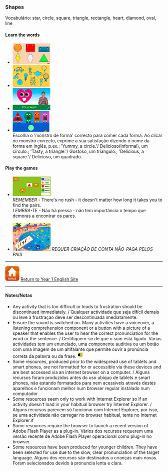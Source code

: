 ### Shapes

Vocabulário: star, circle, square, triangle, rectangle, heart, diamond, oval, line  

#### Learn the words  
* [![shso1](/images/shso1.PNG)](https://www.youtube.com/watch?v=6T6tnpxxEWg)
* [![shso2](/images/shso2.PNG)](https://www.youtube.com/watch?v=TJhfl5vdxp4) 
* [![shso3](/images/shso3.PNG)](https://www.youtube.com/watch?v=9GFEjNL0XXw)
* [![shmon](/images/shmon.PNG)](https://www.youtube.com/watch?v=9GFEjNL0XXw)  
Escolha o 'monstro de forma' correcto para comer cada forma. Ao clicar no monstro correcto, exprime a sua satisfação dizendo o nome da forma em inglês, p.ex.: 'Yummy, a circle.'/ Delicioso(informal), um círculo.; 'Tasty, a triangle.'/ Gostoso, um triângulo.; 'Delicious, a square.'/ Delicioso, um quadrado.  

#### Play the games  
* [![shme](/images/shme.PNG)](https://www.eslgamesplus.com/shapes-vocabulary-esl-memory-game-easy/)  
*REMEMBER* - There's no rush - it doesn't matter how long it takes you to find the pairs.  
*LEMBRA-TE* - Não há pressa - não tem importância o tempo que demoras a encontrar os pares.  

* [![shfi](/images/shfi.PNG)](https://www.education.com/game/summertime-spot-the-shapes/) *REQUER CRIAÇÃO DE CONTA NÃO-PAGA PELOS PAIS* 

***

[![home](/images/home.PNG)](https://tangerina-pt.github.io/English/Year1) [Return to Year 1 English Site](https://tangerina-pt.github.io/English/Year1)

***

#### Notes/Notas
* Any activity that is too difficult or leads to frustration should be discontinued immediately. / Qualquer actividade que seja difícil demais ou leve à frustraçao deve ser descontinuada imediatamente.
* Ensure the sound is switched on. Many activities have a voiceover, a listening comprehension component or a button with a picture of a speaker that enables the user to hear the correct pronunciation for the word or the sentence. / Certifiquem-se de que o som está ligado. Várias actividades tem um enunciado, uma componente auditiva ou um botão com uma imagem de um altifalante que permite ouvir a pronúncia correta da palavra ou da frase. ![spkr2](/images/spkr2.PNG)
* Some resources, produced prior to the widespread use of tablets and smart phones, are not formatted for or accessible via these devices and are best accessed via an internet browser on a computer. / Alguns recursos foram produzidos antes do uso ubíquo de tablets e smart phones, não estando formatados para nem acessíveis através destes aparelhos e funcionam melhor num browser regular instalado num computador.
* Some resources seem only to work with Internet Explorer so if an activity doesn't load in your habitual browser try Internet Explorer. / Alguns recursos parecem só funcionar com Internet Explorer, por isso, se uma actividade não carregar no browser habitual, tente no Internet Explorer.if
* Some resources require the browser to launch a recent version of Adobe Flash Player as a plug-in. Vários dos recursos requerem uma versão recente de Adobe Flash Player operacional como plug-in no browser.
* Some resources have been produced for younger children. They have been selected for use due to the slow, clear pronunciation of the target language. Alguns dos recursos são destinados a crianças mais novas. Foram selecionados devido à pronuncia lenta e clara.
